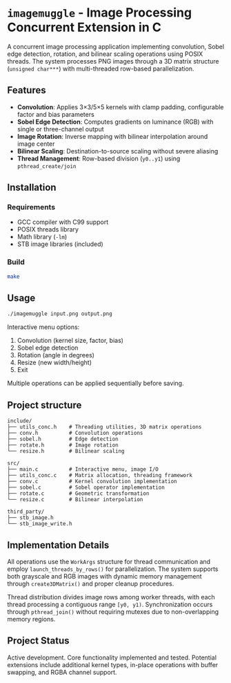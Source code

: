 # `imagemuggle` - Image Processing Concurrent Extension in C

A concurrent image processing application implementing convolution, Sobel edge
detection, rotation, and bilinear scaling operations using POSIX threads. The
system processes PNG images through a 3D matrix structure (`unsigned char***`)
with multi-threaded row-based parallelization.

## Features

- **Convolution**: Applies 3×3/5×5 kernels with clamp padding, configurable
  factor and bias parameters
- **Sobel Edge Detection**: Computes gradients on luminance (RGB) with single or
  three-channel output
- **Image Rotation**: Inverse mapping with bilinear interpolation around image
  center
- **Bilinear Scaling**: Destination-to-source scaling without severe aliasing
- **Thread Management**: Row-based division (`y0..y1`) using
  `pthread_create/join`

## Installation

### Requirements
- GCC compiler with C99 support
- POSIX threads library
- Math library (`-lm`)
- STB image libraries (included)

### Build

```bash
make
```

## Usage

```bash
./imagemuggle input.png output.png
```

Interactive menu options:
1. Convolution (kernel size, factor, bias)
2. Sobel edge detection
3. Rotation (angle in degrees)
4. Resize (new width/height)
5. Exit

Multiple operations can be applied sequentially before saving.

## Project structure

```
include/
├── utils_conc.h    # Threading utilities, 3D matrix operations
├── conv.h          # Convolution operations
├── sobel.h         # Edge detection
├── rotate.h        # Image rotation
└── resize.h        # Bilinear scaling

src/
├── main.c          # Interactive menu, image I/O
├── utils_conc.c    # Matrix allocation, threading framework
├── conv.c          # Kernel convolution implementation
├── sobel.c         # Sobel operator implementation
├── rotate.c        # Geometric transformation
└── resize.c        # Bilinear interpolation

third_party/
├── stb_image.h
└── stb_image_write.h
```

## Implementation Details

All operations use the `WorkArgs` structure for thread communication and employ
`launch_threads_by_rows()` for parallelization. The system supports both
grayscale and RGB images with dynamic memory management through
`create3DMatrix()` and proper cleanup procedures.

Thread distribution divides image rows among worker threads, with each thread
processing a contiguous range `[y0, y1)`. Synchronization occurs through
`pthread_join()` without requiring mutexes due to non-overlapping memory
regions.

## Project Status

Active development. Core functionality implemented and tested. Potential
extensions include additional kernel types, in-place operations with buffer
swapping, and RGBA channel support.
